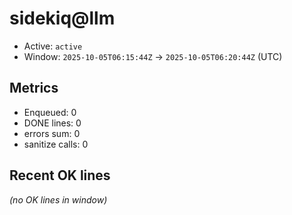 # sidekiq@llm

- Active: `active`
- Window: `2025-10-05T06:15:44Z` → `2025-10-05T06:20:44Z` (UTC)

## Metrics
- Enqueued: 0
- DONE lines: 0
- errors sum: 0
- sanitize calls: 0

## Recent OK lines
_(no OK lines in window)_
